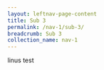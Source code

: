 ```yaml
---
layout: leftnav-page-content
title: Sub 3
permalink: /nav-1/sub-3/
breadcrumb: Sub 3
collection_name: nav-1
---
```


linus test
